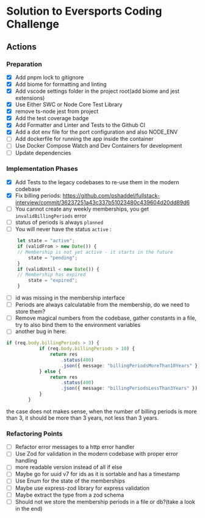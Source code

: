 # Solution to Eversports Coding Challenge

## Actions

### Preparation
- [x] Add pnpm lock to gitignore
- [x] Add biome for formatting and linting
- [x] Add vscode settings folder in the project root(add biome and jest extensions)
- [x] Use Either SWC or Node Core Test Library
- [x] remove ts-node jest from project
- [x] Add the test coverage badge
- [x] Add Formatter and Linter and Tests to the Github CI
- [x] Add a dot env file for the port configuration and also NODE_ENV
- [ ] Add dockerfile for running the app inside the container
- [ ] Use Docker Compose Watch and Dev Containers for development
- [ ] Update dependencies

### Implementation Phases
- [x] Add Tests to the legacy codebases to re-use them in the modern codebase
- [x] Fix billing periods: https://github.com/pshaddel/fullstack-interview/commit/36237251a43c337b51023480c439604d20dd89d6
- [ ] You cannot create any weekly memberships, you get `invalidBillingPeriods` error
- [ ] status of periods is always `planned`
- [ ] You will never have the status `active` :
```typescript
	let state = "active";
	if (validFrom > new Date()) {
    // Membership is not yet active - it starts in the future
		state = "pending";
	}
	if (validUntil < new Date()) {
    // Membership has expired
		state = "expired";
	}
```
- [ ] id was missing in the membership interface
- [ ] Periods are always calculatable from the membership, do we need to store them?
- [ ] Remove magical numbers from the codebase, gather constants in a file, try to also bind them to the environment variables
- [ ] another bug in here:
```typescript
if (req.body.billingPeriods > 3) {
			if (req.body.billingPeriods > 10) {
				return res
					.status(400)
					.json({ message: "billingPeriodsMoreThan10Years" });
			} else {
				return res
					.status(400)
					.json({ message: "billingPeriodsLessThan3Years" });
			}
		}
```
the case does not makes sense, when the number of billing periods is more than 3, it should be more than 3 years, not less than 3 years.

### Refactoring Points
- [ ] Refactor error messages to a http error handler
- [ ] Use Zod for validation in the modern codebase with proper error handling
- [ ] more readable version instead of all if else
- [ ] Maybe go for uuid v7 for ids as it is sortable and has a timestamp
- [ ] Use Enum for the state of the memberships
- [ ] Maybe use express-zod library for express validation
- [ ] Maybe extract the type from a zod schema
- [ ] Should not we store the membership periods in a file or db?(take a look in the end)